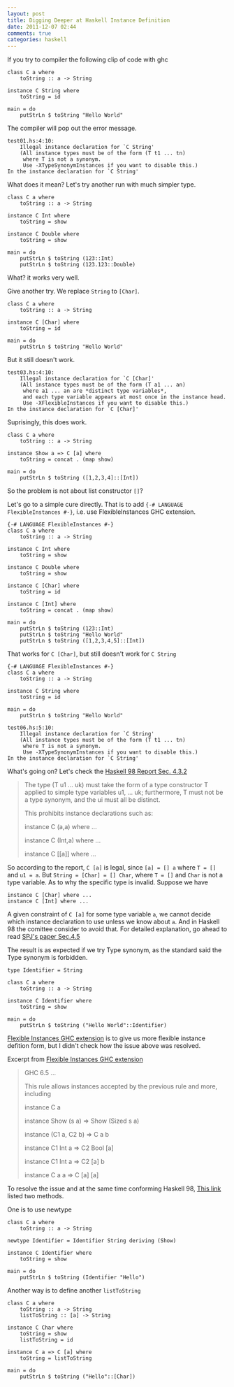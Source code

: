 ```yaml
---
layout: post
title: Digging Deeper at Haskell Instance Definition
date: 2011-12-07 02:44
comments: true
categories: haskell 
---
```

If you try to compiler the following clip of code with ghc
```
class C a where
    toString :: a -> String

instance C String where
    toString = id

main = do
    putStrLn $ toString "Hello World"
```

The compiler will pop out the error message.
```
test01.hs:4:10:
    Illegal instance declaration for `C String'
    (All instance types must be of the form (T t1 ... tn)
     where T is not a synonym.
     Use -XTypeSynonymInstances if you want to disable this.)
In the instance declaration for `C String'
```

What does it mean?
Let's try another run with much simpler type.
```
class C a where
    toString :: a -> String

instance C Int where
    toString = show

instance C Double where
    toString = show

main = do
    putStrLn $ toString (123::Int)
    putStrLn $ toString (123.123::Double)
```

What? it works very well.

Give another try.
We replace `String` to `[Char]`. 
```
class C a where
    toString :: a -> String

instance C [Char] where
    toString = id

main = do
    putStrLn $ toString "Hello World"
```

But it still doesn't work.
```
test03.hs:4:10:
    Illegal instance declaration for `C [Char]'
    (All instance types must be of the form (T a1 ... an)
     where a1 ... an are *distinct type variables*,
     and each type variable appears at most once in the instance head.
     Use -XFlexibleInstances if you want to disable this.)
In the instance declaration for `C [Char]'
```

Suprisingly, this does work.
```
class C a where
    toString :: a -> String

instance Show a => C [a] where
    toString = concat . (map show)

main = do
    putStrLn $ toString ([1,2,3,4]::[Int])
```

So the problem is not about list constructor `[]`?

Let's go to a simple cure directly.
That is to add `{-# LANGUAGE FlexibleInstances #-}`, i.e. use FlexibleInstances GHC extension. 
```
{-# LANGUAGE FlexibleInstances #-}
class C a where
    toString :: a -> String

instance C Int where
    toString = show

instance C Double where
    toString = show

instance C [Char] where
    toString = id

instance C [Int] where
    toString = concat . (map show)

main = do
    putStrLn $ toString (123::Int)
    putStrLn $ toString "Hello World"
    putStrLn $ toString ([1,2,3,4,5]::[Int])
```

That works for `C [Char]`, but still doesn't work for `C String`
```
{-# LANGUAGE FlexibleInstances #-}
class C a where
    toString :: a -> String

instance C String where
    toString = id

main = do
    putStrLn $ toString "Hello World"
```

```
test06.hs:5:10:
    Illegal instance declaration for `C String'
    (All instance types must be of the form (T t1 ... tn)
     where T is not a synonym.
     Use -XTypeSynonymInstances if you want to disable this.)
In the instance declaration for `C String'
```

What's going on?
Let's check the [Haskell 98 Report Sec. 4.3.2](http://www.haskell.org/onlinereport/decls.html#undecidable-instances)

> The type (T u1 ... uk) must take the form of a type constructor T applied to simple type variables u1, ... uk; 
> furthermore, T must not be a type synonym, and the ui must all be distinct.
> 
> This prohibits instance declarations such as: 
> 
>  instance C (a,a) where ...
> 
>  instance C (Int,a) where ...
> 
>  instance C [[a]] where ...

So according to the report, `C [a]` is legal, since `[a] = [] a` where `T = []` and `u1 = a`.
But `String = [Char] = [] Char`, where `T = []` and `Char` is not a type variable.
As to why the specific type is invalid.
Suppose we have 

```
instance C [Char] where ...
instance C [Int] where ...
```
A given constraint of `C [a]` for some type variable `a`, 
we cannot decide which instance declaration to use unless we know about `a`.
And in Haskell 98 the comittee consider to avoid that.
For detailed explanation, 
go ahead to read [SPJ's paper Sec.4.5](http://research.microsoft.com/en-us/um/people/simonpj/Papers/type-class-design-space/)


The result is as expected if we try Type synonym, as the standard said the Type synonym is forbidden.
```
type Identifier = String

class C a where
    toString :: a -> String

instance C Identifier where
    toString = show

main = do
    putStrLn $ toString ("Hello World"::Identifier)
```


[Flexible Instances GHC extension](http://hackage.haskell.org/trac/haskell-prime/wiki/FlexibleInstances) is to give us more flexible instance defition form,
but I didn't check how the issue above was resolved.

Excerpt from [Flexible Instances GHC extension](http://hackage.haskell.org/trac/haskell-prime/wiki/FlexibleInstances)
> GHC 6.5
> ...
> 
> This rule allows instances accepted by the previous rule and more, including
> 
> instance C a
> 
> instance Show (s a) => Show (Sized s a)
> 
> instance (C1 a, C2 b) => C a b
> 
> instance C1 Int a => C2 Bool [a]
> 
> instance C1 Int a => C2 [a] b
> 
> instance C a a => C [a] [a]


To resolve the issue and at the same time conforming Haskell 98, 
[This link](http://www.haskell.org/haskellwiki/List_instance) listed two methods.

One is to use newtype
```
class C a where
    toString :: a -> String

newtype Identifier = Identifier String deriving (Show)

instance C Identifier where
    toString = show

main = do
    putStrLn $ toString (Identifier "Hello")
```

Another way is to define another `listToString`
```
class C a where
    toString :: a -> String
    listToString :: [a] -> String

instance C Char where
    toString = show
    listToString = id

instance C a => C [a] where
    toString = listToString

main = do
    putStrLn $ toString ("Hello"::[Char])
```

